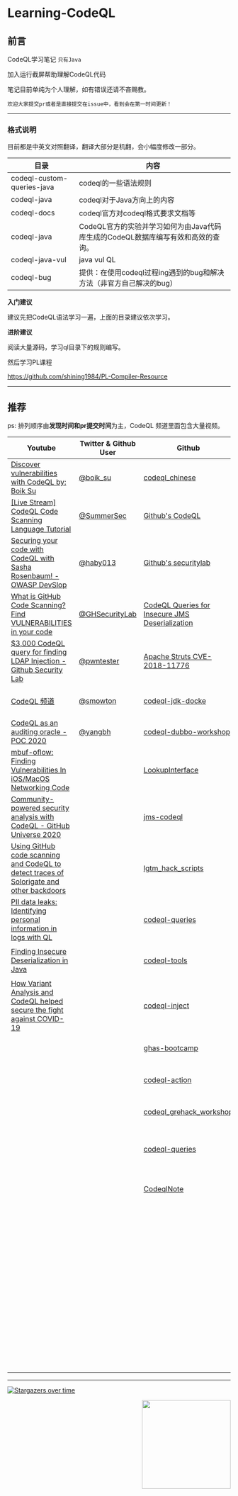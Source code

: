 # Learning-CodeQL
## 前言

CodeQL学习笔记  `只有Java`

加入运行截屏帮助理解CodeQL代码

笔记目前单纯为个人理解，如有错误还请不吝赐教。

`欢迎大家提交pr或者是直接提交在issue中，看到会在第一时间更新！`

----

### 格式说明

目前都是中英文对照翻译，翻译大部分是机翻，会小幅度修改一部分。



| 目录                       | 内容                                                         |
| -------------------------- | ------------------------------------------------------------ |
| codeql-custom-queries-java | codeql的一些语法规则                                         |
| codeql-java                | codeql对于Java方向上的内容                                   |
| codeql-docs                | codeql官方对codeql格式要求文档等                             |
| codeql-java                | CodeQL官方的实验并学习如何为由Java代码库生成的CodeQL数据库编写有效和高效的查询。 |
| codeql-java-vul            | java vul QL                                                  |
| codeql-bug                 | 提供：在使用codeql过程ing遇到的bug和解决方法（非官方自己解决的bug） |



**入门建议**

建议先把CodeQL语法学习一遍，上面的目录建议依次学习。

**进阶建议**

阅读大量源码，学习ql目录下的规则编写。

然后学习PL课程

https://github.com/shining1984/PL-Compiler-Resource



----

## 推荐

ps: 排列顺序由**发现时间和pr提交时间**为主，CodeQL 频道里面包含大量视频。

| Youtube                                                      | Twitter & Github User                               | Github                                                       | 文章                                                         | 其他                                                         |
| ------------------------------------------------------------ | --------------------------------------------------- | ------------------------------------------------------------ | ------------------------------------------------------------ | ------------------------------------------------------------ |
| [Discover vulnerabilities with CodeQL by: Boik Su ](https://youtu.be/UDDHXBFbuqo) | [@boik_su](https://twitter.com/boik_su)             | [codeql_chinese](https://github.com/xsser/codeql_chinese)    | [Github 官方文档](https://codeql.github.com/docs/)           | [Github 官方API](https://codeql.github.com/codeql-standard-libraries/java/index.html) |
| [[Live Stream] CodeQL Code Scanning Language Tutorial ](https://youtu.be/HH7wLL2g1Iw ) | [@SummerSec](https://twitter.com/SecSummers)        | [Github's CodeQL](https://github.com/github/codeql)          | [haby0 's 博客](https://github.com/haby0/mark)               | [Github research 文档](https://securitylab.github.com/research/) |
| [Securing your code with CodeQL with Sasha Rosenbaum! - OWASP DevSlop](https://youtu.be/G_yDbouY0tM) | [@haby013](https://twitter.com/haby013)             | [Github's securitylab](https://github.com/github/securitylab) | [使用codeql 挖掘 ofcms](https://www.anquanke.com/post/id/203674) | [GitHub Advanced Security](https://github.com/advanced-security) |
| [What is GitHub Code Scanning? Find VULNERABILITIES in your code](https://youtu.be/A8SERCUE-i4) | [@GHSecurityLab](https://twitter.com/GHSecurityLab) | [CodeQL Queries for Insecure JMS Deserialization](https://github.com/silentsignal/jms-codeql/) | [代码分析引擎 CodeQL 初体验](https://paper.seebug.org/1078/#_1) | [ghas-bootcamp](https://github.com/ghas-bootcamp)            |
| [$3,000 CodeQL query for finding LDAP Injection - Github Security Lab ]( https://youtu.be/qStzSfsEQGQ) | [@pwntester](https://twitter.com/pwntester)         | [Apache Struts CVE-2018-11776](https://github.com/github/securitylab/blob/main/CodeQL_Queries/java/Apache_Struts_CVE-2018-11776) | [使用codeql挖掘fastjson利用链](https://xz.aliyun.com/t/7482) |                                                              |
| [CodeQL 频道](https://www.youtube.com/channel/UCudgrgkdUUA17vqnrHzXtVw) | [@smowton](https://github.com/smowton)              | [codeql-jdk-docke](https://github.com/Marcono1234/codeql-jdk-docker) | [使用 CodeQL 挖掘 CVE-2020-9297](https://xz.aliyun.com/t/7979) |                                                              |
| [CodeQL as an auditing oracle - POC 2020](https://www.youtube.com/watch?v=XmAEgl8bVhg) | [@yangbh](https://github.com/yangbh)                | [codeql-dubbo-workshop](https://github.com/github/codeql-dubbo-workshop) | [codeql学习——污点分析](https://xz.aliyun.com/t/7789)         |                                                              |
| [mbuf-oflow: Finding Vulnerabilities In iOS/MacOS Networking Code](https://www.youtube.com/watch?v=0EHP2gzwVAY) |                                                     | [LookupInterface](https://github.com/SummerSec/LookupInterface) | [如何用CodeQL数据流复现 apache kylin命令执行漏洞](https://xz.aliyun.com/t/8240) |                                                              |
| [Community-powered security analysis with CodeQL - GitHub Universe 2020](https://youtu.be/Y6PjAaZKNYk) |                                                     | [jms-codeql](https://github.com/silentsignal/jms-codeql/)    | [CodeQL从入门到放弃](https://www.freebuf.com/articles/web/283795.html) |                                                              |
| [Using GitHub code scanning and CodeQL to detect traces of Solorigate and other backdoors](https://github.blog/2021-03-16-using-github-code-scanning-and-codeql-to-detect-traces-of-solorigate-and-other-backdoors/) |                                                     | [lgtm_hack_scripts](https://github.com/JLLeitschuh/lgtm_hack_scripts) | [CodeQL 快速上手](https://www.yuque.com/docs/share/738555ae-258e-4f27-8818-6024b8225488?#) |                                                              |
| [PII data leaks: Identifying personal information in logs with QL ](https://youtu.be/hHaOxbyqy44) |                                                     | [codeql-queries](https://github.com/advanced-security/codeql-queries) | [CodeQL与XRay联动实现黑白盒双重校验](https://www.yuque.com/docs/share/782dbabc-1f9a-4214-8003-289886447bb4) |                                                              |
| [Finding Insecure Deserialization in Java](https://www.youtube.com/watch?v=XsUcSd75K00) |                                                     | [codeql-tools](https://github.com/zbazztian/codeql-tools)    | [使用 CodeQL 分析闭源 Java 程序](https://paper.seebug.org/1324/) |                                                              |
| [How Variant Analysis and CodeQL helped secure the fight against COVID-19](https://www.youtube.com/watch?v=5beYejYfhjY) |                                                     | [codeql-inject](https://github.com/zbazztian/codeql-inject)  | [finding-insecure-jwt-signature-validation-with-codeql](https://intrigus.org/research/2021/08/05/finding-insecure-jwt-signature-validation-with-codeql/) |                                                              |
|                                                              |                                                     | [ghas-bootcamp](https://github.com/ghas-bootcamp/ghas-bootcamp) | [Apache Dubbo: All roads lead to RCE](https://securitylab.github.com/research/apache-dubbo/) |                                                              |
|                                                              |                                                     | [codeql-action](https://github.com/github/codeql-action)     | [CodeQL从0到1（内附Shiro检测demo）](https://www.anquanke.com/post/id/255721) |                                                              |
|                                                              |                                                     | [codeql_grehack_workshop](https://github.com/pwntester/codeql_grehack_workshop/) | [CodeQL with CVE-2021-2471](http://m0d9.me/2021/11/01/CodeQL-CVE-2021-2471/) |                                                              |
|                                                              |                                                     | [codeql-queries](https://github.com/cldrn/codeql-queries)    | [CodeQL 若干问题思考及 CVE-2019-3560 审计详解](https://lennysec.github.io/codql-and-cve-2019-3560/) |                                                              |
|                                                              |                                                     | [CodeqlNote](https://github.com/safe6Sec/CodeqlNote)         | [从Java反序列化漏洞题看CodeQL数据流](https://www.anquanke.com/post/id/256967) |                                                              |
|                                                              |                                                     |                                                              | [记一次Log4j失败的Gadget挖掘记录](https://tttang.com/archive/1314/) |                                                              |
|                                                              |                                                     |                                                              | [浅谈利用codeql进行java代码审计分析（1）](https://tttang.com/archive/1322/) |                                                              |
|                                                              |                                                     |                                                              | [CodeQL SSA Study.md](https://github.com/haby0/mark/blob/master/articles/2021/CodeQL%20SSA%20Study.md) |                                                              |
|                                                              |                                                     |                                                              | [CVE-2021-43815](https://securitylab.github.com/advisories/GHSL-2021-1053_Grafana/) |                                                              |
|                                                              |                                                     |                                                              | [detecting-jackson-deserialization-vulnerabilities-with-codeql.html](https://blog.gypsyengineer.com/en/security/detecting-jackson-deserialization-vulnerabilities-with-codeql.html) |                                                              |



----









 [![Stargazers over time](https://starchart.cc/SummerSec/learning-codeql.svg)](https://starchart.cc/SummerSec/JavaLearnVulnerability) 





<img align='right' src="https://profile-counter.glitch.me/summersec/count.svg" width="200">